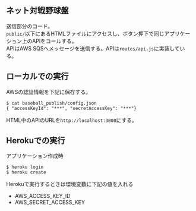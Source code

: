 ## ネット対戦野球盤
送信部分のコード。  
`public/`以下にあるHTMLファイルにアクセスし、ボタン押下で同じアプリケーション上のAPIをコールする。  
APIはAWS SQSへメッセージを送信する。APIは`routes/api.js`に実装している。

## ローカルでの実行
AWSの認証情報を下記に保存する。
```
$ cat baseball_publish/config.json
{ "accessKeyId": "***", "secretAccessKey": "***"}
```
HTML中のAPIのURLを`http://localhost:3000`にする。

## Herokuでの実行
アプリケーション作成時
```
$ heroku login
$ heroku create
```

Herokuで実行するときは環境変数に下記の値を入れる
* AWS_ACCESS_KEY_ID
* AWS_SECRET_ACCESS_KEY
